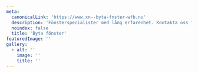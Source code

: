 ```yaml
---
meta:
  canonicalLink: 'https://www.xn--byta-fnster-wfb.nu'
  description: 'Fönsterspecialister med lång erfarenhet. Kontakta oss för att byta fönster redan idag! Du kan ringa, maila, eller använd vårat formulär.'
  noindex: false
  title: 'Byta fönster'
featuredImage: ''
gallery:
  - alt: ''
    image: ''
    title: ''
---
```


<!-- Use this to force Gatsby to correctly determine optional images/file schema -->
